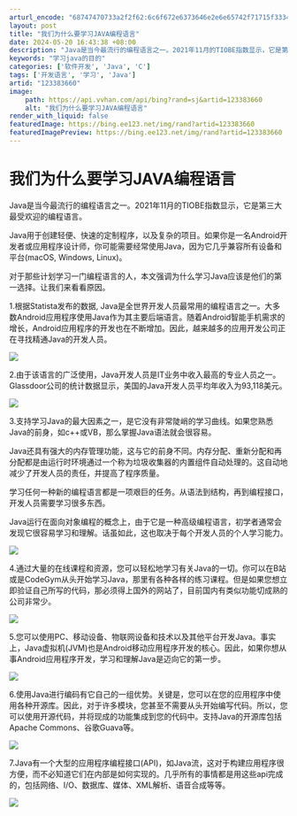 ```yaml
---
arturl_encode: "68747470733a2f2f62:6c6f672e6373646e2e6e65742f71715f33343039353338302f:61727469636c652f64657461696c732f313233333833363630"
layout: post
title: "我们为什么要学习JAVA编程语言"
date: 2024-05-20 16:43:38 +08:00
description: "Java是当今最流行的编程语言之一。2021年11月的TIOBE指数显示，它是第三大最受欢迎的编程语"
keywords: "学习java的目的"
categories: ['软件开发', 'Java', 'C']
tags: ['开发语言', '学习', 'Java']
artid: "123383660"
image:
    path: https://api.vvhan.com/api/bing?rand=sj&artid=123383660
    alt: "我们为什么要学习JAVA编程语言"
render_with_liquid: false
featuredImage: https://bing.ee123.net/img/rand?artid=123383660
featuredImagePreview: https://bing.ee123.net/img/rand?artid=123383660
---
```


# 我们为什么要学习JAVA编程语言

Java是当今最流行的编程语言之一。2021年11月的TIOBE指数显示，它是第三大最受欢迎的编程语言。

Java用于创建轻便、快速的定制程序，以及复杂的项目。如果你是一名Android开发者或应用程序设计师，你可能需要经常使用Java，因为它几乎兼容所有设备和平台(macOS, Windows, Linux)。

对于那些计划学习一门编程语言的人，本文强调为什么学习Java应该是他们的第一选择。让我们来看看原因。

1.根据Statista发布的数据, Java是全世界开发人员最常用的编程语言之一。大多数Android应用程序使用Java作为其主要后端语言。随着Android智能手机需求的增长，Android应用程序的开发也在不断增加。因此，越来越多的应用开发公司正在寻找精通Java的开发人员。

![](https://i-blog.csdnimg.cn/blog_migrate/9a5ece841b055c462d23eaa2019f3263.png)

2.由于该语言的广泛使用，Java开发人员是IT业务中收入最高的专业人员之一。Glassdoor公司的统计数据显示，美国的Java开发人员平均年收入为93,118美元。

![](https://i-blog.csdnimg.cn/blog_migrate/9a9dddfb0bfd1329b7c4eaa6b575f9fa.png)

3.支持学习Java的最大因素之一，是它没有非常陡峭的学习曲线。如果您熟悉Java的前身，如c++或VB，那么掌握Java语法就会很容易。

Java还具有强大的内存管理功能，这与它的前身不同。内存分配、重新分配和再分配都是由运行时环境通过一个称为垃圾收集器的内置组件自动处理的。这自动地减少了开发人员的责任，并提高了程序质量。

学习任何一种新的编程语言都是一项艰巨的任务。从语法到结构，再到编程接口，开发人员需要学习很多东西。

Java运行在面向对象编程的概念上，由于它是一种高级编程语言，初学者通常会发现它很容易学习和理解。话虽如此，这也取决于每个开发人员的个人学习能力。

![](https://i-blog.csdnimg.cn/blog_migrate/cd1fcab267f676bee2d5d11da328bd06.png)

4.通过大量的在线课程和资源，您可以轻松地学习有关Java的一切。你可以在B站或是CodeGym从头开始学习Java，那里有各种各样的练习课程。但是如果您想立即验证自己所写的代码，那必须得上国外的网站了，目前国内有类似功能切成熟的公司非常少。

![](https://i-blog.csdnimg.cn/blog_migrate/ab80acf97081da00ce819f2d6e13884a.png)

5.您可以使用PC、移动设备、物联网设备和技术以及其他平台开发Java。事实上，Java虚拟机(JVM)也是Android移动应用程序开发的核心。因此，如果你想从事Android应用程序开发，学习和理解Java是迈向它的第一步。

![](https://i-blog.csdnimg.cn/blog_migrate/1ccbe0fd5e05596264a9ae8c515edcc1.png)

6.使用Java进行编码有它自己的一组优势。关键是，您可以在您的应用程序中使用各种开源库。因此，对于许多模块，您甚至不需要从头开始编写代码。所以，您可以使用开源代码，并将现成的功能集成到您的代码中。支持Java的开源库包括Apache Commons、谷歌Guava等。

![](https://i-blog.csdnimg.cn/blog_migrate/cd52c2d02a9c9648c66fc94905a8bd09.png)

7.Java有一个大型的应用程序编程接口(API)，如Java流，这对于构建应用程序很方便，而不必知道它们在内部是如何实现的。几乎所有的事情都是用这些api完成的，包括网络、I/O、数据库、媒体、XML解析、语音合成等等。

![](https://i-blog.csdnimg.cn/blog_migrate/c1817ae1be16f1e9bc0d0c0aaf91613c.png)